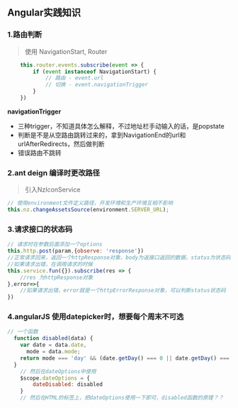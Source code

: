 ## Angular实践知识

### 1.路由判断

> 使用 NavigationStart, Router

```js
	this.router.events.subscribe(event => {
		if (event instanceof NavigationStart) {
			// 路由 - event.url
			// 切换 - event.navigationTrigger
		}
	})
```

**navigationTrigger**
 - 三种trigger，不知道具体怎么解释，不过地址栏手动输入的话，是popstate
 - 判断是不是从空路由跳转过来的，拿到NavigationEnd的url和urlAfterRedirects，然后做判断
 - 错误路由不跳转

### 2.ant deign 编译时更改路径

 > 引入NzIconService

```js
// 使用environment文件定义路径，开发环境和生产环境互相不影响
this.nz.changeAssetsSource(environment.SERVER_URL);
```

### 3.请求接口的状态码

```js
// 请求时在参数后面添加一个options
this.http.post(param,{observe: 'response'})
//正常请求回来，返回一个httpResponse对象，body为返接口返回的数据，status为状态码，一般都是200
//如果请求出错，在调用请求的时候
this.service.fun({}).subscribe(res => {
	//res 为httpResponse对象
},error=>{
	//如果请求出错，error就是一个httpErrorResponse对象，可以判断status状态码
})
```

### 4.angularJS 使用datepicker时，想要每个周末不可选

```js
// 一个函数
  function disabled(data) {
    var date = data.date,
      mode = data.mode;
    return mode === 'day' && (date.getDay() === 0 || date.getDay() === 6);
  }
	// 然后在dateOptions中使用
	$scope.dateOptions = {
		dateDisabled: disabled
	}
	// 然后在HTML的标签上，把dateOptions使用一下即可，disabled函数的原理？？
```